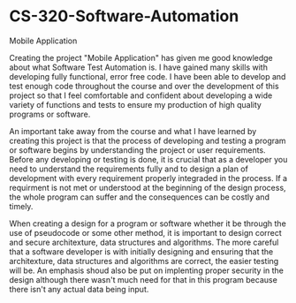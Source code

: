 # CS-320-Software-Automation
Mobile Application

Creating the project "Mobile Application" has given me good knowledge about what Software Test Automation is. I have gained many skills with developing fully functional, error free code. I have been able to develop and test enough code throughout the course and over the development of this project so that I feel comfortable and confident about developing a wide variety of functions and tests to ensure my production of high quality programs or software. 

An important take away from the course and what I have learned by creating this project is that the process of developing and testing a program or software begins by understanding the project or user requirements. Before any developing or testing is done, it is crucial that as a developer you need to understand the requirements fully and to design a plan of development with every requirement properly integraded in the process. If a requirment is not met or understood at the beginning of the design process, the whole program can suffer and the consequences can be costly and timely. 
 
When creating a design for a program or software whether it be through the use of pseudocode or some other method, it is important to design correct and secure architexture, data structures and algorithms. The more careful that a software developer is with initially designing and ensuring that the architexture, data structures and algorithms are correct, the easier testing will be. An emphasis shoud also be put on implenting proper security in the design although there wasn't much need for that in this program because there isn't any actual data being input. 
